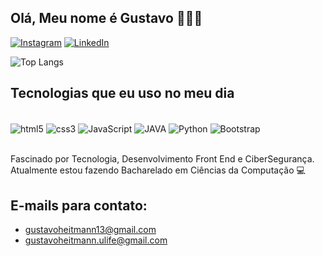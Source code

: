 ## Olá, Meu nome é Gustavo 🙋🏻‍♂️

[![Instagram](https://img.shields.io/badge/Instagram-E4405F?style=for-the-badge&logo=instagram&logoColor=white)](www.instagram.com/gustavohfig_/)
[![LinkedIn](https://img.shields.io/badge/LinkedIn-0077B5?style=for-the-badge&logo=linkedin&logoColor=white)](www.linkedin.com/in/gustavo-heitmann-freire-figueiredo-19456a26a/)

![Top Langs](https://github-readme-stats.vercel.app/api/top-langs/?username=gustavohfig&layout=compact&theme=dracula)

## Tecnologias que eu uso no meu dia

<div style="display: inline_block"></br>
<img align="center" alt="html5" src="https://img.shields.io/badge/HTML5-E34F26?style=for-the-badge&logo=html5&logoColor=white">
<img align="center" alt="css3" src="https://img.shields.io/badge/CSS3-1572B6?style=for-the-badge&logo=css3&logoColor=white">
<img align="center" alt="JavaScript" src="https://img.shields.io/badge/JavaScript-F7DF1E?style=for-the-badge&logo=javascript&logoColor=black">
<img align="center" alt="JAVA" src="https://img.shields.io/badge/Java-ED8B00?style=for-the-badge&logo=openjdk&logoColor=white">
<img align="center" alt="Python" src="https://img.shields.io/badge/Python-14354C?style=for-the-badge&logo=python&logoColor=white">
<img align="center" alt="Bootstrap" src="https://img.shields.io/badge/Bootstrap-563D7C?style=for-the-badge&logo=bootstrap&logoColor=white">
</div></br>

Fascinado por Tecnologia, Desenvolvimento Front End e CiberSegurança.</br>
Atualmente estou fazendo Bacharelado em Ciências da Computação 💻</br>

## E-mails para contato:
- gustavoheitmann13@gmail.com</br>
- gustavoheitmann.ulife@gmail.com</br>
